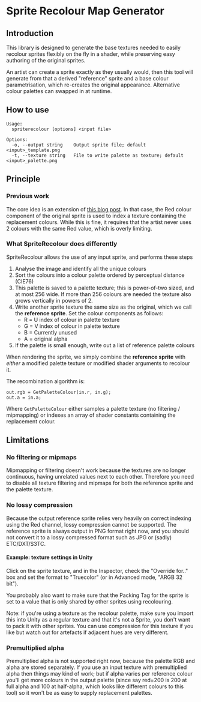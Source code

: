 # Sprite Recolour Map Generator

## Introduction

This library is designed to generate the base textures needed to easily recolour 
sprites flexibly on the fly in a shader, while preserving easy authoring of the 
original sprites.

An artist can create a sprite exactly as they usually would, then this tool will 
generate from that a derived "reference" sprite and a base colour parametrisation, which 
re-creates the original appearance. Alternative colour palettes can swapped in
at runtime.

## How to use

```
Usage:
  spriterecolour [options] <input file>

Options:
  -o, --output string    Output sprite file; default <input>_template.png
  -t, --texture string   File to write palette as texture; default <input>_palette.png
```

## Principle

### Previous work

The core idea is an extension of [this blog post](https://gamedevelopment.tutsplus.com/tutorials/how-to-use-a-shader-to-dynamically-swap-a-sprites-colors--cms-25129). In that
case, the Red colour component of the original sprite is used to index a 
texture containing the replacement colours. While this is fine, it requires that
the artist never uses 2 colours with the same Red value, which is overly 
limiting.

### What SpriteRecolour does differently

SpriteRecolour allows the use of any input sprite, and performs these steps

1. Analyse the image and identify all the unique colours
2. Sort the colours into a colour palette ordered by perceptual distance (CIE76)
3. This palette is saved to a palette texture; this is power-of-two sized, and
   at most 256 wide. If more than 256 colours are needed the texture also grows
   vertically in powers of 2.
4. Write another sprite texture the same size as the original, which we call the
   **reference sprite**. Set the colour components as follows:
   * R = U index of colour in palette texture
   * G = V index of colour in palette texture
   * B = Currently unused
   * A = original alpha
5. If the palette is small enough, write out a list of reference palette colours

When rendering the sprite, we simply combine the **reference sprite** with 
*either* a modified palette texture or modified shader arguments to recolour it. 

The recombination algorithm is:

```
out.rgb = GetPaletteColour(in.r, in.g);
out.a = in.a;
```

Where `GetPaletteColour` either samples a palette texture (no filtering /
mipmapping) or indexes an array of shader constants containing the replacement
colour.

## Limitations

### No filtering or mipmaps

Mipmapping or filtering doesn't work because the textures are no longer continuous,
having unrelated values next to each other. Therefore you need to disable all
texture filtering and mipmaps for both the reference sprite and the palette
texture.

### No lossy compression

Because the output reference sprite relies very heavily on correct indexing 
using the Red channel, lossy compression cannot be supported. The reference
sprite is always output in PNG format right now, and you should not convert it
to a lossy compressed format such as JPG or (sadly) ETC/DXT/S3TC. 

#### Example: texture settings in Unity
Click on the sprite texture, and in the Inspector, check the "Override for.."
box and set the format to "Truecolor" (or in Advanced mode, "ARGB 32 bit"). 

You probably also want to make sure that the Packing Tag for the sprite is set
to a value that is only shared by other sprites using recolouring.

Note: if you're using a texture as the recolour palette, make sure you import
this into Unity as a regular texture and that it's not a Sprite, you don't want
to pack it with other sprites. You can use compression for this texture if you
like but watch out for artefacts if adjacent hues are very different.

### Premultiplied alpha

Premultiplied alpha is not supported right now, because the palette RGB and
alpha are stored separately. If you use an input texture with premultiplied
alpha then things may kind of work; but if alpha varies per reference colour
you'll get more colours in the output palette (since say red=200 is 200 at full
alpha and 100 at half-alpha, which looks like different colours to this tool)
so it won't be as easy to supply replacement palettes.
